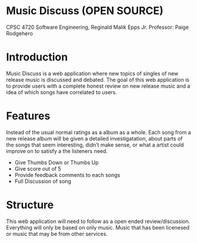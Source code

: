 # Music Discuss (OPEN SOURCE)

CPSC 4720 Software Engineering, Reginald Malik Epps Jr. 
Professor: Paige Rodgehero 

# Introduction
Music Discuss is a web application where new topics of singles of new release music is discussed and debated.
The goal of this web application is to provide users with a complete honest review on new release music and a idea of which songs have correlated to users.  


# Features
Instead of the usual normal ratings as a album as a whole.  Each song from a new release album will be given a detailed investigatation, about parts of the songs that seem interesting, didn’t make sense, or what a artist could improve on to satisfy a the listeners need.  
* Give Thumbs Down or Thumbs Up
* Give score out of 5
* Provide feedback comments to each songs
* Full Discussion of song


# Structure 
This web application will need to follow as a open ended review/discussion.  Everything will only be based on only music. Music that has been licenesed or music that may be from other services.  





